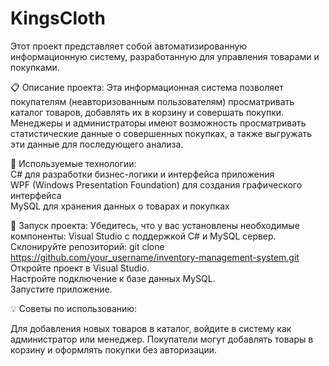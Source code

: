 # KingsCloth

Этот проект представляет собой автоматизированную информационную систему, разработанную для управления товарами и покупками.

📋 Описание проекта:
Эта информационная система позволяет покупателям (неавторизованным пользователям) просматривать каталог товаров, добавлять их в корзину и совершать покупки. Менеджеры и администраторы имеют возможность просматривать статистические данные о совершенных покупках, а также выгружать эти данные для последующего анализа.

🔧 Используемые технологии:  
C# для разработки бизнес-логики и интерфейса приложения  
WPF (Windows Presentation Foundation) для создания графического интерфейса  
MySQL для хранения данных о товарах и покупках

🚀 Запуск проекта:
Убедитесь, что у вас установлены необходимые компоненты: Visual Studio с поддержкой C# и MySQL сервер.  
Склонируйте репозиторий: git clone https://github.com/your_username/inventory-management-system.git  
Откройте проект в Visual Studio.  
Настройте подключение к базе данных MySQL.  
Запустите приложение.  

💡 Советы по использованию:

Для добавления новых товаров в каталог, войдите в систему как администратор или менеджер.
Покупатели могут добавлять товары в корзину и оформлять покупки без авторизации.
